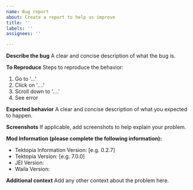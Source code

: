 ```yaml
---
name: Bug report
about: Create a report to help us improve
title: ''
labels: ''
assignees: ''

---
```


**Describe the bug**
A clear and concise description of what the bug is.

**To Reproduce**
Steps to reproduce the behavior:
1. Go to '...'
2. Click on '....'
3. Scroll down to '....'
4. See error

**Expected behavior**
A clear and concise description of what you expected to happen.

**Screenshots**
If applicable, add screenshots to help explain your problem.

**Mod Information (please complete the following information):**
 - Tektopia Information Version: [e.g. 0.2.7]
 - Tektopia Version: [e.g. 7.0.0]
 - JEI Version: 
 - Waila Version:

**Additional context**
Add any other context about the problem here.
